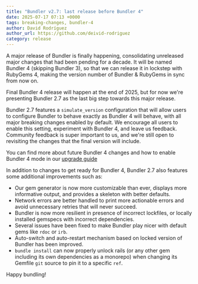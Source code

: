 ```yaml
---
title: "Bundler v2.7: last release before Bundler 4"
date: 2025-07-17 07:13 +0000
tags: breaking-changes, bundler-4
author: David Rodríguez
author_url: https://github.com/deivid-rodriguez
category: release
---
```


A major release of Bundler is finally happening, consolidating unreleased major
changes that had been pending for a decade. It will be named Bundler 4 (skipping
Bundler 3), so that we can release it in lockstep with RubyGems 4, making the
version number of Bundler & RubyGems in sync from now on.

Final Bundler 4 release will happen at the end of 2025, but for now we're
presenting Bundler 2.7 as the last big step towards this major release.

Bundler 2.7 features a `simulate_version` configuration that will allow users to
configure Bundler to behave exactly as Bundler 4 will behave, with all major
breaking changes enabled by default. We encourage all users to enable this
setting, experiment with Bundler 4, and leave us feedback. Community feedback is
super important to us, and we're still open to revisiting the changes that the
final version will include.

You can find more about future Bundler 4 changes and how to enable Bundler 4
mode in our [upgrade
guide](https://github.com/rubygems/rubygems/blob/ff473128011e7abe1eeb0414d9cd48677acb5487/doc/bundler/UPGRADING.md)

In addition to changes to get ready for Bundler 4, Bundler 2.7 also features
some additional improvements such as:

* Our gem generator is now more customizable than ever, displays more
  informative output, and provides a skeleton with better defaults.
* Network errors are better handled to print more actionable errors and avoid
  unnecessary retries that will never succeed.
* Bundler is now more resilient in presence of incorrect lockfiles, or locally
  installed gemspecs with incorrect dependencies.
* Several issues have been fixed to make Bundler play nicer with default gems
  like `rdoc` or `irb`.
* Auto-switch and auto-restart mechanism based on locked version of Bundler has
  been improved.
* `bundle install` can now properly unlock rails (or any other gem including its
  own dependencies as a monorepo) when changing its Gemfile `git` source to pin
  it to a specific `ref`.

Happy bundling!
